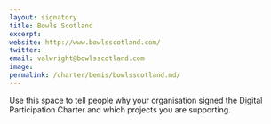 ```yaml
---
layout: signatory
title: Bowls Scotland
excerpt: 
website: http://www.bowlsscotland.com/
twitter: 
email: valwright@bowlsscotland.com
image: 
permalink: /charter/bemis/bowlsscotland.md/
---
```



Use this space to tell people why your organisation signed the Digital Participation Charter and which projects you are supporting.
